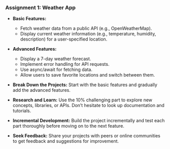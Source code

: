 ### Assignment 1: Weather App

- **Basic Features:**
    - Fetch weather data from a public API (e.g., OpenWeatherMap).
    - Display current weather information (e.g., temperature, humidity, description) for a user-specified location.
- **Advanced Features:**
    - Display a 7-day weather forecast.
    - Implement error handling for API requests.
    - Use async/await for fetching data.
    - Allow users to save favorite locations and switch between them.

- **Break Down the Projects:** Start with the basic features and gradually add the advanced features.
- **Research and Learn:** Use the 10% challenging part to explore new concepts, libraries, or APIs. Don’t hesitate to look up documentation and tutorials.
- **Incremental Development:** Build the project incrementally and test each part thoroughly before moving on to the next feature.
- **Seek Feedback:** Share your projects with peers or online communities to get feedback and suggestions for improvement.